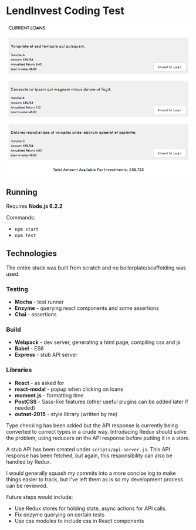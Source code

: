 LendInvest Coding Test
======================

![LendInvest Dashboard](resources/Screen%20Shot%202017-03-20%20at%2002.18.28.png)

## Running
Requires **Node.js 6.2.2**

Commands:
- `npm start`
- `npm test`

## Technologies

The entire stack was built from scratch and no boilerplate/scaffolding was used.

### Testing
- **Mocha** - test runner
- **Enzyme** - querying react components and some assertions
- **Chai** - assertions

### Build
- **Webpack** - dev server, generating a html page, compiling css and js
- **Babel** - ES6
- **Express** - stub API server

### Libraries
- **React** - as asked for
- **react-modal** - popup when clicking on loans
- **moment.js** - formatting time
- **PostCSS** - Sass-like features (other useful plugins can be added later if needed)
- **outnet-2015** - style library (written by me)

Type checking has been added but the API response is currently being converted to correct types in a crude way.
Introducing Redux should solve the problem, using reducers on the API response before putting it in a store.

A stub API has been created under `scripts/api-server.js`. This API response has been fetched, but again, this responsibility can also be handled by Redux.

I would generally squash my commits into a more concise log to make things easier to track, but I've left them as is so my development process can be reviewed.


Future steps would include:
- Use Redux stores for holding state, async actions for API calls.
- Fix enzyme querying on certain tests
- Use css modules to include css in React components

